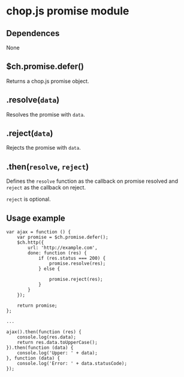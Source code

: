 chop.js promise module
======================

Dependences
-----------

None

$ch.promise.defer()
-------------------

Returns a chop.js promise object.

.resolve(`data`)
----------------

Resolves the promise with `data`.

.reject(`data`)
-----------------

Rejects the promise with `data`.

.then(`resolve`, `reject`)
--------------------------

Defines the `resolve` function as the callback on promise resolved and `reject` as
the callback on reject.

`reject` is optional.

Usage example
-------------

~~~~~~
var ajax = function () {
    var promise = $ch.promise.defer();
    $ch.http({
        url: 'http://example.com',
        done: function (res) {
            if (res.status === 200) {
                promise.resolve(res);
            } else {
             
                promise.reject(res);
            }
        }
    });

    return promise;
};

...

ajax().then(function (res) {
    console.log(res.data);
    return res.data.toUpperCase();
}).then(function (data) {
    console.log('Upper: ' + data);     
}, function (data) {
    console.log('Error: ' + data.statusCode);
});
~~~~~~

